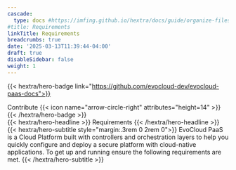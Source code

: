 ```yaml
---
cascade:
  type: docs #https://imfing.github.io/hextra/docs/guide/organize-files/#layouts
#title: Requirements
linkTitle: Requirements
breadcrumbs: true
date: '2025-03-13T11:39:44-04:00'
draft: true
disableSidebar: false
weight: 1
---
```


<!-- markdownlint-disable MD033 MD034-->
{{< hextra/hero-badge link="https://github.com/evocloud-dev/evocloud-paas-docs">}}
  <div class="hx-w-2 hx-h-2 hx-rounded-full hx-bg-primary-400"></div>
  Contribute
  {{< icon name="arrow-circle-right" attributes="height=14" >}}
{{< /hextra/hero-badge >}}

<div class="hx-mt-6 hx-mb-6">
{{< hextra/hero-headline >}}
  Requirements
{{< /hextra/hero-headline >}}
</div>

<div class="hx-mb-12">
{{< hextra/hero-subtitle style="margin:.3rem 0 2rem 0">}}
  EvoCloud PaaS is a Cloud Platform built with controllers and orchestration layers to help you quickly configure and 
  deploy a secure platform with cloud-native applications. To get up and running ensure the following 
  requirements are met.
{{< /hextra/hero-subtitle >}}
</div>

